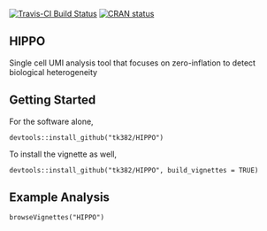 [![Travis-CI Build Status](https://travis-ci.com/tk382/HIPPO.svg?branch=master)](https://travis-ci.org/tk382/HIPPO)
[![CRAN status](https://www.r-pkg.org/badges/version/DynamicCorrelation)](https://cran.r-project.org/package=DynamicCorrelation)

## HIPPO

Single cell UMI analysis tool that focuses on zero-inflation to detect biological heterogeneity

## Getting Started

For the software alone, 
```
devtools::install_github("tk382/HIPPO")
```

To install the vignette as well,
```
devtools::install_github("tk382/HIPPO", build_vignettes = TRUE)
```

## Example Analysis

```
browseVignettes("HIPPO")
```
